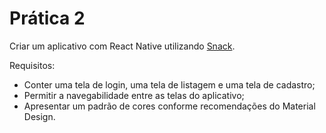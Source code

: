 # Prática 2

Criar um aplicativo com React Native utilizando [Snack](https://snack.expo.dev).

Requisitos:

- Conter uma tela de login, uma tela de listagem e uma tela de cadastro;
- Permitir a navegabilidade entre as telas do aplicativo;
- Apresentar um padrão de cores conforme recomendações do Material Design.
